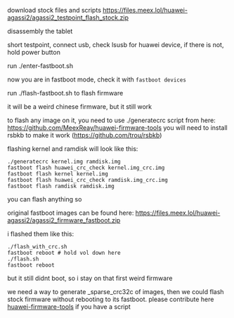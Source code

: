 download stock files and scripts https://files.meex.lol/huawei-agassi2/agassi2_testpoint_flash_stock.zip

disassembly the tablet

short testpoint, connect usb, check lsusb for huawei device, if there is not, hold power button

run ./enter-fastboot.sh

now you are in fastboot mode, check it with `fastboot devices`

run ./flash-fastboot.sh to flash firmware

it will be a weird chinese firmware, but it still work

to flash any image on it, you need to use ./generatecrc script from here: https://github.com/MeexReay/huawei-firmware-tools
you will need to install rsbkb to make it work (https://github.com/trou/rsbkb)

flashing kernel and ramdisk will look like this:

```
./generatecrc kernel.img ramdisk.img
fastboot flash huawei_crc_check kernel.img_crc.img
fastboot flash kernel kernel.img
fastboot flash huawei_crc_check ramdisk.img_crc.img
fastboot flash ramdisk ramdisk.img
```

you can flash anything so

original fastboot images can be found here: https://files.meex.lol/huawei-agassi2/agassi2_firmware_fastboot.zip

i flashed them like this:

```
./flash_with_crc.sh
fastboot reboot # hold vol down here
./flash.sh
fastboot reboot
```

but it still didnt boot, so i stay on that first weird firmware

we need a way to generate _sparse_crc32c of images, then we could flash stock firmware without rebooting to its fastboot. please contribute here [huawei-firmware-tools](https://github.com/MeexReay/huawei-firmware-tools) if you have a script
